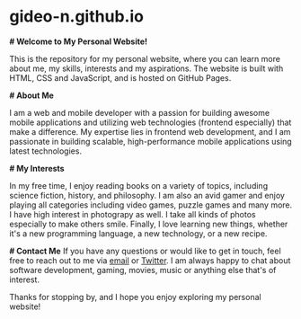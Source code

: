# gideo-n.github.io

**# Welcome to My Personal Website!**

This is the repository for my personal website, where you can learn more about me, my skills, interests and my aspirations. The website is built with HTML, CSS and JavaScript, and is hosted on GitHub Pages.

**# About Me**

I am a web and mobile developer with a passion for building awesome mobile applications and utilizing web technologies (frontend especially) that make a difference. My expertise lies in frontend web development, and I am passionate in building scalable, high-performance mobile applications using latest technologies.

**# My Interests**

In my free time, I enjoy reading books on a variety of topics, including science fiction, history, and philosophy. I am also an avid gamer and enjoy playing all categories including video games, puzzle games and many more. I have high interest in photograpy as well. I take all kinds of photos especially to make others smile. Finally, I love learning new things, whether it's a new programming language, a new technology, or a new recipe.

**# Contact Me**
If you have any questions or would like to get in touch, feel free to reach out to me via [email](mailto:ggakpetor21@gmail.com) or [Twitter](https://www.linkedin.com/in/gideon-gakpetor-726378211). I am always happy to chat about software development, gaming, movies, music or anything else that's of interest.

Thanks for stopping by, and I hope you enjoy exploring my personal website!